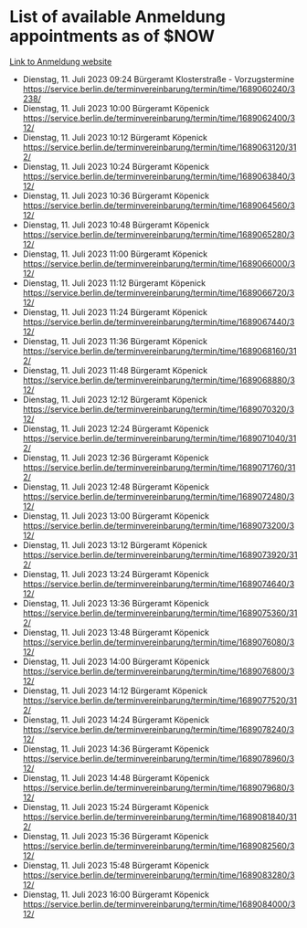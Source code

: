 # List of available Anmeldung appointments as of $NOW
[Link to Anmeldung website](https://service.berlin.de/terminvereinbarung/termin/tag.php?termin=1&anliegen[]=120686&dienstleisterlist=122210,122217,327316,122219,327312,122227,327314,122231,327346,122243,327348,122254,122252,329742,122260,329745,122262,329748,122271,327278,122273,327274,122277,327276,330436,122280,327294,122282,327290,122284,327292,122291,327270,122285,327266,122286,327264,122296,327268,150230,329760,122297,327286,122294,327284,122312,329763,122314,329775,122304,327330,122311,327334,122309,327332,317869,122281,327352,122279,329772,122283,122276,327324,122274,327326,122267,329766,122246,327318,122251,327320,122257,327322,122208,327298,122226,327300&herkunft=http%3A%2F%2Fservice.berlin.de%2Fdienstleistung%2F120686%2F)
- Dienstag, 11. Juli 2023 09:24 Bürgeramt Klosterstraße - Vorzugstermine https://service.berlin.de/terminvereinbarung/termin/time/1689060240/3238/
- Dienstag, 11. Juli 2023 10:00 Bürgeramt Köpenick https://service.berlin.de/terminvereinbarung/termin/time/1689062400/312/
- Dienstag, 11. Juli 2023 10:12 Bürgeramt Köpenick https://service.berlin.de/terminvereinbarung/termin/time/1689063120/312/
- Dienstag, 11. Juli 2023 10:24 Bürgeramt Köpenick https://service.berlin.de/terminvereinbarung/termin/time/1689063840/312/
- Dienstag, 11. Juli 2023 10:36 Bürgeramt Köpenick https://service.berlin.de/terminvereinbarung/termin/time/1689064560/312/
- Dienstag, 11. Juli 2023 10:48 Bürgeramt Köpenick https://service.berlin.de/terminvereinbarung/termin/time/1689065280/312/
- Dienstag, 11. Juli 2023 11:00 Bürgeramt Köpenick https://service.berlin.de/terminvereinbarung/termin/time/1689066000/312/
- Dienstag, 11. Juli 2023 11:12 Bürgeramt Köpenick https://service.berlin.de/terminvereinbarung/termin/time/1689066720/312/
- Dienstag, 11. Juli 2023 11:24 Bürgeramt Köpenick https://service.berlin.de/terminvereinbarung/termin/time/1689067440/312/
- Dienstag, 11. Juli 2023 11:36 Bürgeramt Köpenick https://service.berlin.de/terminvereinbarung/termin/time/1689068160/312/
- Dienstag, 11. Juli 2023 11:48 Bürgeramt Köpenick https://service.berlin.de/terminvereinbarung/termin/time/1689068880/312/
- Dienstag, 11. Juli 2023 12:12 Bürgeramt Köpenick https://service.berlin.de/terminvereinbarung/termin/time/1689070320/312/
- Dienstag, 11. Juli 2023 12:24 Bürgeramt Köpenick https://service.berlin.de/terminvereinbarung/termin/time/1689071040/312/
- Dienstag, 11. Juli 2023 12:36 Bürgeramt Köpenick https://service.berlin.de/terminvereinbarung/termin/time/1689071760/312/
- Dienstag, 11. Juli 2023 12:48 Bürgeramt Köpenick https://service.berlin.de/terminvereinbarung/termin/time/1689072480/312/
- Dienstag, 11. Juli 2023 13:00 Bürgeramt Köpenick https://service.berlin.de/terminvereinbarung/termin/time/1689073200/312/
- Dienstag, 11. Juli 2023 13:12 Bürgeramt Köpenick https://service.berlin.de/terminvereinbarung/termin/time/1689073920/312/
- Dienstag, 11. Juli 2023 13:24 Bürgeramt Köpenick https://service.berlin.de/terminvereinbarung/termin/time/1689074640/312/
- Dienstag, 11. Juli 2023 13:36 Bürgeramt Köpenick https://service.berlin.de/terminvereinbarung/termin/time/1689075360/312/
- Dienstag, 11. Juli 2023 13:48 Bürgeramt Köpenick https://service.berlin.de/terminvereinbarung/termin/time/1689076080/312/
- Dienstag, 11. Juli 2023 14:00 Bürgeramt Köpenick https://service.berlin.de/terminvereinbarung/termin/time/1689076800/312/
- Dienstag, 11. Juli 2023 14:12 Bürgeramt Köpenick https://service.berlin.de/terminvereinbarung/termin/time/1689077520/312/
- Dienstag, 11. Juli 2023 14:24 Bürgeramt Köpenick https://service.berlin.de/terminvereinbarung/termin/time/1689078240/312/
- Dienstag, 11. Juli 2023 14:36 Bürgeramt Köpenick https://service.berlin.de/terminvereinbarung/termin/time/1689078960/312/
- Dienstag, 11. Juli 2023 14:48 Bürgeramt Köpenick https://service.berlin.de/terminvereinbarung/termin/time/1689079680/312/
- Dienstag, 11. Juli 2023 15:24 Bürgeramt Köpenick https://service.berlin.de/terminvereinbarung/termin/time/1689081840/312/
- Dienstag, 11. Juli 2023 15:36 Bürgeramt Köpenick https://service.berlin.de/terminvereinbarung/termin/time/1689082560/312/
- Dienstag, 11. Juli 2023 15:48 Bürgeramt Köpenick https://service.berlin.de/terminvereinbarung/termin/time/1689083280/312/
- Dienstag, 11. Juli 2023 16:00 Bürgeramt Köpenick https://service.berlin.de/terminvereinbarung/termin/time/1689084000/312/
